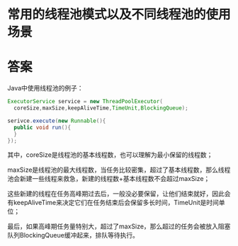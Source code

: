 # 常用的线程池模式以及不同线程池的使用场景

# 答案

Java中使用线程池的例子：

```java
ExecutorService service = new ThreadPoolExecutor(
  coreSize,maxSize,keepAliveTime,TimeUnit,BlockingQueue);

serivce.execute(new Runnable(){ 
  public void run(){
  }
});
```

其中，coreSize是线程池的基本线程数，也可以理解为最小保留的线程数；

maxSize是线程池的最大线程数，当任务比较密集，超过了基本线程数，那么线程池会新建一些线程来救急，新建的线程数+基本线程数不会超过maxSize；

这些新建的线程在任务高峰期过去后，一般没必要保留，让他们结束就好，因此会有keepAliveTime来决定它们在任务结束后会保留多长时间，TimeUnit是时间单位；

最后，如果高峰期任务量特别大，超过了maxSize，那么超过的任务会被放入阻塞队列BlockingQueue缓冲起来，排队等待执行。